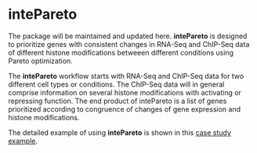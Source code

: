 # intePareto
The package will be maintained and updated here.
**intePareto** is designed to prioritize genes with consistent changes in RNA-Seq and ChIP-Seq data of different histone modifications betweeen different conditions using Pareto optimization.

The **intePareto** workflow starts with RNA-Seq and ChIP-Seq data for two different cell types or conditions. The ChIP-Seq data will in general comprise information on several histone modifications with activating or repressing function. The end product of intePareto is a list of genes prioritized according to congruence of changes of gene expression and histone modifications.

The detailed example of using **intePareto** is shown in this [case study example](https://static-content.springer.com/esm/art%3A10.1186%2Fs12864-020-07205-6/MediaObjects/12864_2020_7205_MOESM1_ESM.pdf).
